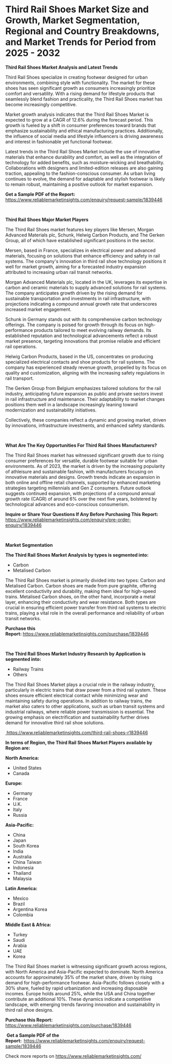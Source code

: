 <p><h1>Third Rail Shoes Market Size and Growth, Market Segmentation, Regional and Country Breakdowns, and Market Trends for Period from 2025 -  2032</h1></p><p><strong>Third Rail Shoes Market Analysis and Latest Trends</strong></p>
<p><p>Third Rail Shoes specialize in creating footwear designed for urban environments, combining style with functionality. The market for these shoes has seen significant growth as consumers increasingly prioritize comfort and versatility. With a rising demand for lifestyle products that seamlessly blend fashion and practicality, the Third Rail Shoes market has become increasingly competitive.</p><p>Market growth analysis indicates that the Third Rail Shoes Market is expected to grow at a CAGR of 12.6% during the forecast period. This growth is fueled by a shift in consumer preferences toward brands that emphasize sustainability and ethical manufacturing practices. Additionally, the influence of social media and lifestyle influencers is driving awareness and interest in fashionable yet functional footwear.</p><p>Latest trends in the Third Rail Shoes Market include the use of innovative materials that enhance durability and comfort, as well as the integration of technology for added benefits, such as moisture-wicking and breathability. Collaborations with designers and limited-edition releases are also gaining traction, appealing to the fashion-conscious consumer. As urban living continues to evolve, the demand for adaptable and stylish footwear is likely to remain robust, maintaining a positive outlook for market expansion.</p></p>
<p><strong>Get a Sample PDF of the Report:&nbsp;</strong> <a href="https://www.reliablemarketinsights.com/enquiry/request-sample/1839446?utm_campaign=2244&utm_medium=2&utm_source=Github&utm_content=ia&utm_term=30032025&utm_id=third-rail-shoes">https://www.reliablemarketinsights.com/enquiry/request-sample/1839446</a></p>
<p>&nbsp;</p>
<p><strong>Third Rail Shoes Major Market Players</strong></p>
<p><p>The Third Rail Shoes market features key players like Mersen, Morgan Advanced Materials plc, Schunk, Helwig Carbon Products, and The Gerken Group, all of which have established significant positions in the sector. </p><p>Mersen, based in France, specializes in electrical power and advanced materials, focusing on solutions that enhance efficiency and safety in rail systems. The company's innovation in third rail shoe technology positions it well for market growth, aiming for a forecasted industry expansion attributed to increasing urban rail transit networks.</p><p>Morgan Advanced Materials plc, located in the UK, leverages its expertise in carbon and ceramic materials to supply advanced solutions for rail systems. The company anticipates growth driven by the rising demand for sustainable transportation and investments in rail infrastructure, with projections indicating a compound annual growth rate that underscores increased market engagement.</p><p>Schunk in Germany stands out with its comprehensive carbon technology offerings. The company is poised for growth through its focus on high-performance products tailored to meet evolving railway demands. Its established reputation and technological advancements reflect a robust market presence, targeting innovations that promise reliable and efficient rail operations.</p><p>Helwig Carbon Products, based in the US, concentrates on producing specialized electrical contacts and shoe products for rail systems. The company has experienced steady revenue growth, propelled by its focus on quality and customization, aligning with the increasing safety regulations in rail transport.</p><p>The Gerken Group from Belgium emphasizes tailored solutions for the rail industry, anticipating future expansion as public and private sectors invest in rail infrastructure and maintenance. Their adaptability to market changes positions them well in a landscape increasingly leaning toward modernization and sustainability initiatives.</p><p>Collectively, these companies reflect a dynamic and growing market, driven by innovations, infrastructure investments, and enhanced safety standards.</p></p>
<p>&nbsp;</p>
<p><strong>What Are The Key Opportunities For Third Rail Shoes Manufacturers?</strong></p>
<p><p>The Third Rail Shoes market has witnessed significant growth due to rising consumer preferences for versatile, durable footwear suitable for urban environments. As of 2023, the market is driven by the increasing popularity of athleisure and sustainable fashion, with manufacturers focusing on innovative materials and designs. Growth trends indicate an expansion in both online and offline retail channels, supported by enhanced marketing strategies targeting millennials and Gen Z consumers. Future outlook suggests continued expansion, with projections of a compound annual growth rate (CAGR) of around 6% over the next five years, bolstered by technological advances and eco-conscious consumerism.</p></p>
<p><strong>Inquire or Share Your Questions If Any Before Purchasing This Report:</strong> <a href="https://www.reliablemarketinsights.com/enquiry/pre-order-enquiry/1839446?utm_campaign=2244&utm_medium=2&utm_source=Github&utm_content=ia&utm_term=30032025&utm_id=third-rail-shoes">https://www.reliablemarketinsights.com/enquiry/pre-order-enquiry/1839446</a></p>
<p>&nbsp;</p>
<p><strong>Market Segmentation</strong></p>
<p><strong>The Third Rail Shoes Market Analysis by types is segmented into:</strong></p>
<p><ul><li>Carbon</li><li>Metalised Carbon</li></ul></p>
<p><p>The Third Rail Shoes market is primarily divided into two types: Carbon and Metalised Carbon. Carbon shoes are made from pure graphite, offering excellent conductivity and durability, making them ideal for high-speed trains. Metalised Carbon shoes, on the other hand, incorporate a metal layer, enhancing their conductivity and wear resistance. Both types are crucial in ensuring efficient power transfer from third rail systems to electric trains, playing a vital role in the overall performance and reliability of urban transit networks.</p></p>
<p><strong>Purchase this Report:&nbsp;</strong><a href="https://www.reliablemarketinsights.com/purchase/1839446?utm_campaign=2244&utm_medium=2&utm_source=Github&utm_content=ia&utm_term=30032025&utm_id=third-rail-shoes">https://www.reliablemarketinsights.com/purchase/1839446</a></p>
<p>&nbsp;</p>
<p><strong>The Third Rail Shoes Market Industry Research by Application is segmented into:</strong></p>
<p><ul><li>Railway Trains</li><li>Others</li></ul></p>
<p><p>The Third Rail Shoes Market plays a crucial role in the railway industry, particularly in electric trains that draw power from a third rail system. These shoes ensure efficient electrical contact while minimizing wear and maintaining safety during operations. In addition to railway trains, the market also caters to other applications, such as urban transit systems and industrial railways, where reliable power transmission is essential. The growing emphasis on electrification and sustainability further drives demand for innovative third rail shoe solutions.</p></p>
<p><a href="https://www.reliablemarketinsights.com/third-rail-shoes-r1839446?utm_campaign=2244&utm_medium=2&utm_source=Github&utm_content=ia&utm_term=30032025&utm_id=third-rail-shoes">&nbsp;https://www.reliablemarketinsights.com/third-rail-shoes-r1839446</a></p>
<p><strong>In terms of Region, the Third Rail Shoes Market Players available by Region are:</strong></p>
<p>
    <p> <strong> North America: </strong>
        <ul>
            <li>United States</li>
            <li>Canada</li>
        </ul>
        </p> 
    <p> <strong> Europe: </strong>
        <ul>
            <li>Germany</li>
            <li>France</li>
            <li>U.K.</li>
            <li>Italy</li>
            <li>Russia</li>
        </ul>
        </p> 
    <p> <strong> Asia-Pacific: </strong>
        <ul>
            <li>China</li>
            <li>Japan</li>
            <li>South Korea</li>
            <li>India</li>
            <li>Australia</li>
            <li>China Taiwan</li>
            <li>Indonesia</li>
            <li>Thailand</li>
            <li>Malaysia</li>
        </ul>
        </p> 
    <p> <strong> Latin America: </strong>
        <ul>
            <li>Mexico</li>
            <li>Brazil</li>
            <li>Argentina Korea</li>
            <li>Colombia</li>
        </ul>
        </p> 
    <p> <strong> Middle East & Africa: </strong>
        <ul>
            <li>Turkey</li>
            <li>Saudi</li>
            <li>Arabia</li>
            <li>UAE</li>
            <li>Korea</li>
        </ul>
    </p>
    </p>
<p><p>The Third Rail Shoes market is witnessing significant growth across regions, with North America and Asia-Pacific expected to dominate. North America accounts for approximately 35% of the market share, driven by rising demand for high-performance footwear. Asia-Pacific follows closely with a 30% share, fueled by rapid urbanization and increasing disposable incomes. Europe holds around 25%, while the USA and China together contribute an additional 10%. These dynamics indicate a competitive landscape, with emerging trends favoring innovation and sustainability in third rail shoe designs.</p></p>
<p><strong>Purchase this Report: </strong><a href="https://www.reliablemarketinsights.com/purchase/1839446?utm_campaign=2244&utm_medium=2&utm_source=Github&utm_content=ia&utm_term=30032025&utm_id=third-rail-shoes">https://www.reliablemarketinsights.com/purchase/1839446</a></p>
<p>&nbsp;<strong>Get a Sample PDF of the Report:&nbsp;&nbsp;</strong><a href="https://www.reliablemarketinsights.com/enquiry/request-sample/1839446?utm_campaign=2244&utm_medium=2&utm_source=Github&utm_content=ia&utm_term=30032025&utm_id=third-rail-shoes">https://www.reliablemarketinsights.com/enquiry/request-sample/1839446</a></p>
<p><strong></strong></p>
<p>Check more reports on <a href="https://www.reliablemarketinsights.com/?utm_campaign=2244&utm_medium=2&utm_source=Github&utm_content=ia&utm_term=30032025&utm_id=third-rail-shoes">https://www.reliablemarketinsights.com/</a></p>